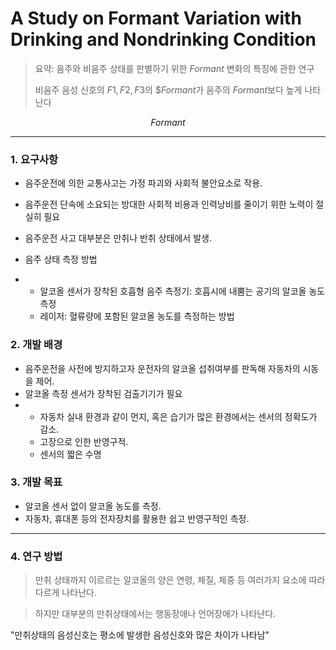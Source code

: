 # A Study on Formant Variation with Drinking and Nondrinking Condition

> 요약: 음주와 비음주 상태를 판별하기 위한 $Formant$ 변화의 특징에 관한 연구  
>
> 비음주 음성 신호의 $F1, F2, F3$의 $$Formant$가 음주의 $Formant$보다 높게 나타난다

$$
Formant
$$



***

### 1. 요구사항

* 음주운전에 의한 교통사고는 가정 파괴와 사회적 불안요소로  작용.
* 음주운전 단속에 소요되는 방대한 사회적 비용과 인력낭비를 줄이기 위한 노력이 절실히 필요
* 음주운전 사고 대부분은 만취나 반취 상태에서 발생.

* 음주 상태 측정 방법
* * 알코올 센서가 장착된 호흡형 음주 측정기: 호흡시에 내뿜는 공기의 알코올 농도 측정
  * 레이저: 혈류량에 포함된 알코올 농도를 측정하는 방법

### 2. 개발 배경

* 음주운전을 사전에 방지하고자 운전자의 알코올 섭취여부를 판독해 자동차의 시동을 제어.
* 알코올 측정 센서가 장착된 검출기기가 필요
* * 자동차 실내 환경과 같이 먼지, 혹은 습기가 많은 환경에서는 센서의 정확도가 감소.
  * 고장으로 인한 반영구적.
  * 센서의 짧은 수명

### 3. 개발 목표

* 알코올 센서  없이 알코올 농도를 측정.
* 자동차, 휴대폰 등의 전자장치를 활용한 쉽고 반영구적인 측정.

***

### 4. 연구 방법

>  만취 상태까지 이르르는 알코올의 양은 연령, 체질, 체중 등 여러가지 요소에 따라 다르게 나타난다.  

>  하지만 대부분의 만취상태에서는 행동장애나 언어장애가 나타난다.

"만취상태의 음성신호는 평소에 발생한 음성신호와 많은 차이가 나타남"





